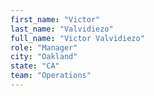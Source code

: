 ```yaml
---
first_name: "Victor"
last_name: "Valvidiezo"
full_name: "Victor Valvidiezo"
role: "Manager"
city: "Oakland"
state: "CA"
team: "Operations"
---
```

